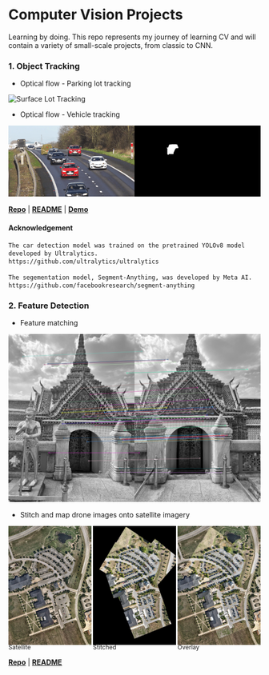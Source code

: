 # Computer Vision Projects
Learning by doing. This repo represents my journey of learning CV and will contain a variety of small-scale projects, from classic to CNN.  


### 1. Object Tracking
    
- Optical flow - Parking lot tracking

![Surface Lot Tracking](media/demo/1_OF_parkinglot_tracking.gif)

- Optical flow - Vehicle tracking

![Vehicle Tracking](media/demo/1_OF_vehicle_tracking.gif)


[**Repo**](1-object-tracking/optical-flow) | [**README**](1-object-tracking/optical-flow/README.md) | [**Demo**](https://www.youtube.com/watch?v=uecvioD0xVw)

#### Acknowledgement 

    The car detection model was trained on the pretrained YOLOv8 model developed by Ultralytics.
    https://github.com/ultralytics/ultralytics 

    The segementation model, Segment-Anything, was developed by Meta AI.
    https://github.com/facebookresearch/segment-anything 

### 2. Feature Detection

- Feature matching

![Feature Matching](media/demo/2-FT-temple.jpg)

- Stitch and map drone images onto satellite imagery

<div style="display: flex; justify-content: space-around;">
    <div style="text-align: left; margin-right: 3px;">
        <img src="media/out/feature_matching/satellite.jpg" alt="Satellite" style="width: 100%; margin-bottom: -8px;" ><br>
        <span style="font-size: 12px;">Satellite</span>
    </div>
    <div style="text-align: left; margin-right: 3px;">
        <img src="media/out/feature_matching/transparent.jpg" alt="Stitched" style="width: 100%; margin-bottom: -8px;"><br>
        <span style="font-size: 12px;">Stitched</span>
    </div>
    <div style="text-align: left; ">
        <img src="media/out/feature_matching/filled.jpg" alt="Overlay" style="width: 100%; margin-bottom: -8px;"><br>
        <span style="font-size: 12px;">Overlay</span>
    </div>
</div>

[**Repo**](2-feature-detection) | [**README**](2-feature-detection/README.md) 




